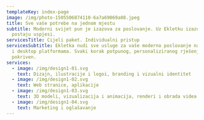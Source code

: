 ```yaml
---
templateKey: index-page
image: /img/photo-1505506874110-6a7a69069a08.jpeg
title: Sve vaše potrebe na jednom mjestu
subtitle: Moderni svijet pun je izazova za poslovanje. Uz Ekletku izazovi
  postaju uspjesi.
servicesTitle: Cijeli paket. Individualni pristup
servicesSubtitle: Ekletka nudi sve usluge za vaše moderno poslovanje na web, mobilnim
  i desktop platformama. Svaki korak potpunog, personaliziranog rješenja je
  pokriven.
services:
  - image: /img/design1-01.svg
    text: Dizajn, ilustracije i logoi, branding i vizualni identitet
  - image: /img/design1-02.svg
    text: Web stranice, aplikacije
  - image: /img/design1-03.svg
    text: 3D modeli, vizualizacija i animacija, renderi i obrada videa
  - image: /img/design1-04.svg
    text: Marketing i oglašavanje
---
```

